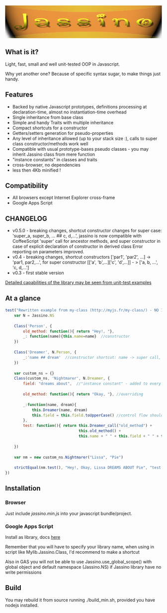 ![Alt text](https://github.com/altitudebreath/jassino/raw/master/site/logo.png)

## What is it?

Light, fast, small and well unit-tested OOP in Javascript.

Why yet another one? Because of specific syntax sugar, to make things just handy.

## Features

* Backed by native Javascript prototypes, definitions processing at declaration-time, almost no instantiation-time overhead
* Single inheritance from base class
* Simple and handy Traits with multiple inheritance
* Compact shortcuts for a constructor
* Getters/setters generation for pseudo-properties
* Any level of inheritance allowed (up to your stack size :), calls to super class constructor/methods work well
* Compatible with usual prototype-bases pseudo classes - you may inherit Jassino class from mere function
* "instance constants" in classes and traits
* cross-browser, no dependencies
* less then 4Kb minified !

## Compatibility
* All browsers except Internet Explorer cross-frame
* Google Apps Script

## CHANGELOG

* v0.5.0 - breaking changes, shortcut constructor changes for super case:  
         'super_a, super_b, ... ## c, d,...',
         jassino is now compatible with CoffeeScript 'super' call for ancestor methods, and super constructor
         in case of explicit declaration of constructor in derived class
         Error reporting on parameters improved.
* v0.4 - breaking changes, shortcut constructors ['par1', 'par2', ...] -> 
         'par1, par2,...', for super constructor [['a', 'b',...]['c', 'd',...]] - > ['a, b, ...', 'c, d,...']
* v0.3 - first stable version

[Detailed capabilities of the library may be seen from unit-test examples](https://github.com/altitudebreath/jassino/blob/master/test/test.js)  

## At a glance
```javascript
test("Rewritten example from my-class (http://myjs.fr/my-class/) - NO INFINITE RECURSION!", 1, function() {
    var N = Jassino.NS
    
    Class('Person', {
        old_method: function(){ return "Hey!, "},
        _: function(name){this.name=name}  //constructor
    })

    Class('Dreamer', N.Person, {
        _:'name ## dream'  //constructor shortcut: name -> super call, dream -> this.dream
    })

    var custom_ns = {}
    Class(custom_ns, 'Nightmarer', N.Dreamer, {
        field: "dreams about",  //"instance constant" - added to every instance, may be overridden in constructor
        
        old_method: function(){ return "Okay, "}, //overriding
        
        _:function(name, dream){
            this.Dreamer(name, dream)
            this.field = this.field.toUpperCase() //control flow should be reached and field created
        },
        test: function(){ return this.Dreamer_call("old_method") + 
                                 this.old_method() +
                                 this.name + " " + this.field + " " + this.dream}

    })

    var nm = new custom_ns.Nightmarer("Lissa", "Pie")
    
    strictEqual(nm.test(), "Hey!, Okay, Lissa DREAMS ABOUT Pie", "test to not go into infinite recursion!")
})
 ```
 
## Installation
 
### Browser
Just include _jassino.min.js_ into your javascript bundle/project.
  
### Google Apps Script
Install as library, docs [here](https://developers.google.com/apps-script/guide_libraries)

Remember that you will have to specify your library name, when using in script
like Mylib.Jassino.Class, I'd recommend to make a shortcut

Also in GAS you will not be able to use Jassino.use_global_scope() with global object
and default namespace (Jassino.NS) if Jassino library have no write permissions

## Build
You may rebuild it from source running ./build_min.sh, provided you have nodejs installed.
